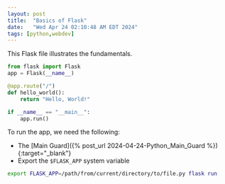 ```yaml
---
layout: post
title:  "Basics of Flask"
date:   "Wed Apr 24 02:10:48 AM EDT 2024"
tags: [python,webdev]
---
```

This Flask file illustrates the fundamentals.

```python
from flask import Flask
app = Flask(__name__)

@app.route("/")
def hello_world():
    return "Hello, World!"

if __name__ == "__main__":
    app.run()
```

To run the app, we need the following:
- The [Main Guard]({% post_url 2024-04-24-Python_Main_Guard %}){:target="_blank"}
- Export the `$FLASK_APP` system variable

```sh
export FLASK_APP=/path/from/current/directory/to/file.py flask run
```
